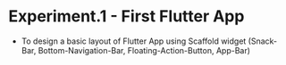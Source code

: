 # Experiment.1 - First Flutter App 

- To design a basic layout of Flutter App using Scaffold widget (Snack-Bar, Bottom-Navigation-Bar, Floating-Action-Button, App-Bar)

